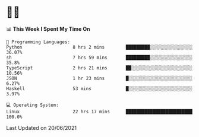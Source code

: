 # 👨‍💻
<!--START_SECTION:waka-->
📊 **This Week I Spent My Time On** 

```text
💬 Programming Languages: 
Python                   8 hrs 2 mins        █████████░░░░░░░░░░░░░░░░   36.07% 
sh                       7 hrs 59 mins       █████████░░░░░░░░░░░░░░░░   35.8% 
TypeScript               2 hrs 21 mins       ██░░░░░░░░░░░░░░░░░░░░░░░   10.56% 
JSON                     1 hr 23 mins        █░░░░░░░░░░░░░░░░░░░░░░░░   6.27% 
Haskell                  53 mins             █░░░░░░░░░░░░░░░░░░░░░░░░   3.97%

💻 Operating System: 
Linux                    22 hrs 17 mins      █████████████████████████   100.0%

```


 Last Updated on 20/06/2021
<!--END_SECTION:waka-->
